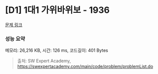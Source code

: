 # [D1] 1대1 가위바위보 - 1936 

[문제 링크](https://swexpertacademy.com/main/code/problem/problemDetail.do?contestProbId=AV5PjKXKALcDFAUq) 

### 성능 요약

메모리: 26,216 KB, 시간: 126 ms, 코드길이: 401 Bytes



> 출처: SW Expert Academy, https://swexpertacademy.com/main/code/problem/problemList.do